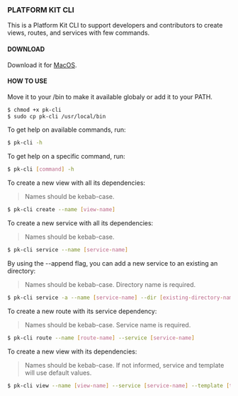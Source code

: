 ### PLATFORM KIT CLI

This is a Platform Kit CLI to support developers and contributors to create views, routes, and services with few commands.

#### DOWNLOAD
Download it for [MacOS](https://github.com/william-tome/platform-kit-cli/releases/download/1.0.0/pk-cli).

#### HOW TO USE
Move it to your /bin to make it available globaly or add it to your PATH.
```bash
$ chmod +x pk-cli
$ sudo cp pk-cli /usr/local/bin
```

To get help on available commands, run:
```bash
$ pk-cli -h
```

To get help on a specific command, run:
```bash
$ pk-cli [command] -h
```

To create a new view with all its dependencies:
> Names should be kebab-case.
```bash
$ pk-cli create --name [view-name]
```

To create a new service with all its dependencies:
> Names should be kebab-case.
```bash
$ pk-cli service --name [service-name]
```

By using the --append flag, you can add a new service to an existing an directory:
> Names should be kebab-case.
> Directory name is required.
```bash
$ pk-cli service -a --name [service-name] --dir [existing-directory-name]
```

To create a new route with its service dependency:
> Names should be kebab-case.
> Service name is required.
```bash
$ pk-cli route --name [route-name] --service [service-name]
```

To create a new view with its dependencies:
> Names should be kebab-case.
> If not informed, service and template will use default values.
```bash
$ pk-cli view --name [view-name] --service [service-name] --template [template-name]
```